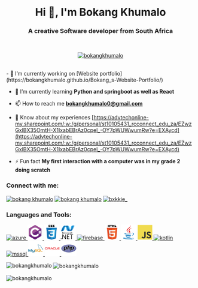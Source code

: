 <h1 align="center">Hi 👋, I'm Bokang Khumalo</h1>
<h3 align="center">A creative Software developer from South Africa</h3>
<br>
<p align="center"> <a href="https://github.com/ryo-ma/github-profile-trophy"><img src="https://github-profile-trophy.vercel.app/?username=bokangkhumalo" alt="bokangkhumalo" /></a> </p>
<br>
- 🔭 I’m currently working on [Website portfolio](https://bokangkhumalo.github.io/Bokang_s-Website-Portfolio/)

- 🌱 I’m currently learning **Python and springboot as well as React**

- 📫 How to reach me **bokangkhumalo0@gmail.com**

- 📄 Know about my experiences [https://advtechonline-my.sharepoint.com/:w:/g/personal/st10105431_rcconnect_edu_za/EZwzGxlBX35OmtH-X1IxabEBrAz0cpel_-OY7pWUWwumRw?e=EXAycd](https://advtechonline-my.sharepoint.com/:w:/g/personal/st10105431_rcconnect_edu_za/EZwzGxlBX35OmtH-X1IxabEBrAz0cpel_-OY7pWUWwumRw?e=EXAycd)

- ⚡ Fun fact **My first interaction with a computer was in my grade 2 doing scratch**

<h3 align="left">Connect with me:</h3>
<p align="left">
<a href="https://linkedin.com/in/bokang khumalo" target="blank"><img align="center" src="https://raw.githubusercontent.com/rahuldkjain/github-profile-readme-generator/master/src/images/icons/Social/linked-in-alt.svg" alt="bokang khumalo" height="30" width="40" /></a>
<a href="https://fb.com/bokang khumalo" target="blank"><img align="center" src="https://raw.githubusercontent.com/rahuldkjain/github-profile-readme-generator/master/src/images/icons/Social/facebook.svg" alt="bokang khumalo" height="30" width="40" /></a>
<a href="https://instagram.com/bxkkie_" target="blank"><img align="center" src="https://raw.githubusercontent.com/rahuldkjain/github-profile-readme-generator/master/src/images/icons/Social/instagram.svg" alt="bxkkie_" height="30" width="40" /></a>
</p>

<h3 align="left">Languages and Tools:</h3>
<p align="left"> <a href="https://azure.microsoft.com/en-in/" target="_blank" rel="noreferrer"> <img src="https://www.vectorlogo.zone/logos/microsoft_azure/microsoft_azure-icon.svg" alt="azure" width="40" height="40"/> </a> <a href="https://www.w3schools.com/cs/" target="_blank" rel="noreferrer"> <img src="https://raw.githubusercontent.com/devicons/devicon/master/icons/csharp/csharp-original.svg" alt="csharp" width="40" height="40"/> </a> <a href="https://www.w3schools.com/css/" target="_blank" rel="noreferrer"> <img src="https://raw.githubusercontent.com/devicons/devicon/master/icons/css3/css3-original-wordmark.svg" alt="css3" width="40" height="40"/> </a> <a href="https://dotnet.microsoft.com/" target="_blank" rel="noreferrer"> <img src="https://raw.githubusercontent.com/devicons/devicon/master/icons/dot-net/dot-net-original-wordmark.svg" alt="dotnet" width="40" height="40"/> </a> <a href="https://firebase.google.com/" target="_blank" rel="noreferrer"> <img src="https://www.vectorlogo.zone/logos/firebase/firebase-icon.svg" alt="firebase" width="40" height="40"/> </a> <a href="https://www.w3.org/html/" target="_blank" rel="noreferrer"> <img src="https://raw.githubusercontent.com/devicons/devicon/master/icons/html5/html5-original-wordmark.svg" alt="html5" width="40" height="40"/> </a> <a href="https://www.java.com" target="_blank" rel="noreferrer"> <img src="https://raw.githubusercontent.com/devicons/devicon/master/icons/java/java-original.svg" alt="java" width="40" height="40"/> </a> <a href="https://developer.mozilla.org/en-US/docs/Web/JavaScript" target="_blank" rel="noreferrer"> <img src="https://raw.githubusercontent.com/devicons/devicon/master/icons/javascript/javascript-original.svg" alt="javascript" width="40" height="40"/> </a> <a href="https://kotlinlang.org" target="_blank" rel="noreferrer"> <img src="https://www.vectorlogo.zone/logos/kotlinlang/kotlinlang-icon.svg" alt="kotlin" width="40" height="40"/> </a> <a href="https://www.microsoft.com/en-us/sql-server" target="_blank" rel="noreferrer"> <img src="https://www.svgrepo.com/show/303229/microsoft-sql-server-logo.svg" alt="mssql" width="40" height="40"/> </a> <a href="https://www.mysql.com/" target="_blank" rel="noreferrer"> <img src="https://raw.githubusercontent.com/devicons/devicon/master/icons/mysql/mysql-original-wordmark.svg" alt="mysql" width="40" height="40"/> </a> <a href="https://www.oracle.com/" target="_blank" rel="noreferrer"> <img src="https://raw.githubusercontent.com/devicons/devicon/master/icons/oracle/oracle-original.svg" alt="oracle" width="40" height="40"/> </a> <a href="https://www.php.net" target="_blank" rel="noreferrer"> <img src="https://raw.githubusercontent.com/devicons/devicon/master/icons/php/php-original.svg" alt="php" width="40" height="40"/> </a> </p>

<p><img align="left" src="https://github-readme-stats.vercel.app/api/top-langs?username=bokangkhumalo&show_icons=true&theme=dark&locale=en&layout=compact" alt="bokangkhumalo" /></p>

<p>&nbsp;<img align="center" src="https://github-readme-stats.vercel.app/api?username=bokangkhumalo&show_icons=true&theme=dark&locale=en" alt="bokangkhumalo" /></p>

<p><img align="center" src="https://github-readme-streak-stats.herokuapp.com/?user=bokangkhumalo&theme=dark" alt="bokangkhumalo" /></p>

